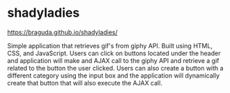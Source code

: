 # shadyladies

https://braguda.github.io/shadyladies/

Simple application that retrieves gif's from giphy API. Built using HTML, CSS, and JavaScript. Users can click on buttons located under the header and application will make and AJAX call to the giphy API and retrieve a gif related to the button the user clicked. Users can also create a button with a different category using the input box and the application will dynamically create that button that will also execute the AJAX call. 
